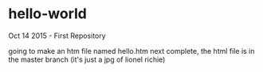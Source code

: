 # hello-world
Oct 14 2015 - First Repository

going to make an htm file named hello.htm next
complete, the html file is in the master branch (it's just a jpg of lionel richie)
